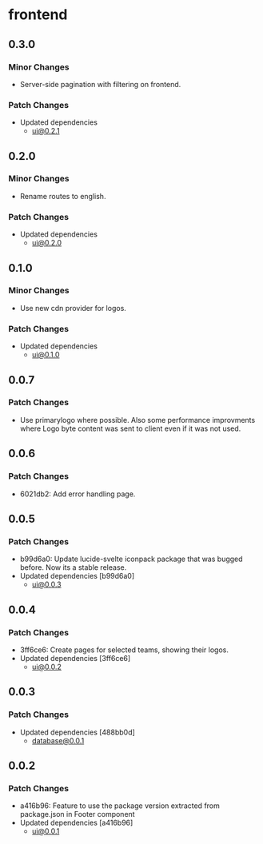 # frontend

## 0.3.0

### Minor Changes

- Server-side pagination with filtering on frontend.

### Patch Changes

- Updated dependencies
  - ui@0.2.1

## 0.2.0

### Minor Changes

- Rename routes to english.

### Patch Changes

- Updated dependencies
  - ui@0.2.0

## 0.1.0

### Minor Changes

- Use new cdn provider for logos.

### Patch Changes

- Updated dependencies
  - ui@0.1.0

## 0.0.7

### Patch Changes

- Use primarylogo where possible. Also some performance improvments where Logo byte content was sent to client even if it was not used.

## 0.0.6

### Patch Changes

- 6021db2: Add error handling page.

## 0.0.5

### Patch Changes

- b99d6a0: Update lucide-svelte iconpack package that was bugged before. Now its a stable release.
- Updated dependencies [b99d6a0]
  - ui@0.0.3

## 0.0.4

### Patch Changes

- 3ff6ce6: Create pages for selected teams, showing their logos.
- Updated dependencies [3ff6ce6]
  - ui@0.0.2

## 0.0.3

### Patch Changes

- Updated dependencies [488bb0d]
  - database@0.0.1

## 0.0.2

### Patch Changes

- a416b96: Feature to use the package version extracted from package.json in Footer component
- Updated dependencies [a416b96]
  - ui@0.0.1
